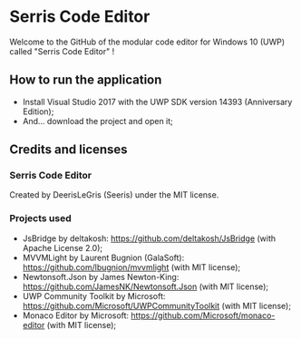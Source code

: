 # Serris Code Editor
Welcome to the GitHub of the modular code editor for Windows 10 (UWP) called "Serris Code Editor" !

## How to run the application

- Install Visual Studio 2017 with the UWP SDK version 14393 (Anniversary Edition);
- And... download the project and open it;

## Credits and licenses

### Serris Code Editor

Created by DeerisLeGris (Seeris) under the MIT license.

### Projects used

- JsBridge by deltakosh: https://github.com/deltakosh/JsBridge (with Apache License 2.0);
- MVVMLight by Laurent Bugnion (GalaSoft): https://github.com/lbugnion/mvvmlight (with MIT license);
- Newtonsoft.Json by James Newton-King: https://github.com/JamesNK/Newtonsoft.Json (with MIT license);
- UWP Community Toolkit by Microsoft: https://github.com/Microsoft/UWPCommunityToolkit (with MIT license);
- Monaco Editor by Microsoft: https://github.com/Microsoft/monaco-editor (with MIT license);
